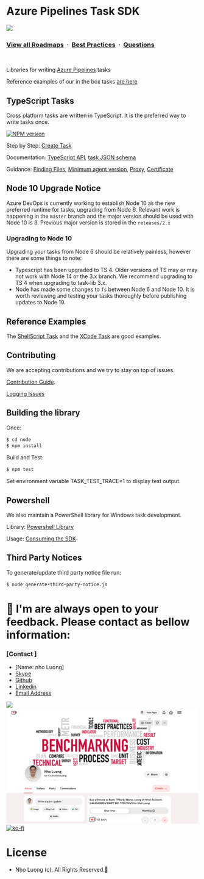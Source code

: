
# Azure Pipelines Task SDK

![](https://i.imgur.com/waxVImv.png)
### [View all Roadmaps](https://github.com/nholuongut/all-roadmaps) &nbsp;&middot;&nbsp; [Best Practices](https://github.com/nholuongut/all-roadmaps/blob/main/public/best-practices/) &nbsp;&middot;&nbsp; [Questions](https://www.linkedin.com/in/nholuong/)
<br/>

Libraries for writing [Azure Pipelines](https://azure.microsoft.com/en-us/services/devops/pipelines) tasks

Reference examples of our in the box tasks [are here](https://github.com/Microsoft/azure-pipelines-tasks)

## TypeScript Tasks

Cross platform tasks are written in TypeScript.  It is the preferred way to write tasks once.

[![NPM version][npm-lib-image]][npm-lib-url]

Step by Step: [Create Task](https://docs.microsoft.com/en-us/azure/devops/extend/develop/add-build-task?view=vsts)

Documentation: [TypeScript API](https://github.com/nholuongut/azure-pipelines-task-lib/blob/master/node/docs/azure-pipelines-task-lib.md), [task JSON schema](https://aka.ms/vsts-tasks.schema.json)

Guidance: [Finding Files](https://github.com/nholuongut/azure-pipelines-task-lib/blob/master/node/docs/findingfiles.md), [Minimum agent version](https://github.com/nholuongut/azure-pipelines-task-lib/blob/master/node/docs/minagent.md), [Proxy](https://github.com/nholuongut/azure-pipelines-task-lib/blob/master/node/docs/proxy.md), [Certificate](https://github.com/nholuongut/azure-pipelines-task-lib/blob/master/node/docs/cert.md)

## Node 10 Upgrade Notice

Azure DevOps is currently working to establish Node 10 as the new preferred runtime for tasks, upgrading from Node 6.
Relevant work is happening in the `master` branch and the major version should be used with Node 10 is 3.
Previous major version is stored in the `releases/2.x`

### Upgrading to Node 10

Upgrading your tasks from Node 6 should be relatively painless, however there are some things to note:
* Typescript has been upgraded to TS 4. Older versions of TS may or may not work with Node 14 or the 3.x branch. We recommend upgrading to TS 4 when upgrading to task-lib 3.x.
* Node has made some changes to `fs` between Node 6 and Node 10. It is worth reviewing and testing your tasks thoroughly before publishing updates to Node 10.

## Reference Examples

The [ShellScript Task](https://github.com/Microsoft/azure-pipelines-tasks/tree/master/Tasks/ShellScriptV2) and the [XCode Task](https://github.com/Microsoft/azure-pipelines-tasks/tree/master/Tasks/XcodeV5) are good examples.

## Contributing

We are accepting contributions and we try to stay on top of issues.

[Contribution Guide](https://github.com/nholuongut/azure-pipelines-task-lib/blob/master/CONTRIBUTING.md).

[Logging Issues](https://github.com/nholuongut/azure-pipelines-task-lib/issues)

## Building the library

Once:
```bash
$ cd node
$ npm install
```

Build and Test:
```bash
$ npm test
```

Set environment variable TASK_TEST_TRACE=1 to display test output.

[npm-lib-image]: https://img.shields.io/npm/v/azure-pipelines-task-lib.svg?style=flat
[npm-lib-url]: https://www.npmjs.com/package/azure-pipelines-task-lib

## Powershell

We also maintain a PowerShell library for Windows task development.

Library: [Powershell Library](https://github.com/nholuongut/azure-pipelines-task-lib/tree/master/powershell)

Usage: [Consuming the SDK](https://github.com/nholuongut/azure-pipelines-task-lib/blob/master/powershell/Docs/Consuming.md)

## Third Party Notices
To generate/update third party notice file run:
```bash
$ node generate-third-party-notice.js
```

# 🚀 I'm are always open to your feedback.  Please contact as bellow information:
### [Contact ]
* [Name: nho Luong]
* [Skype](luongutnho_skype)
* [Github](https://github.com/nholuongut/)
* [Linkedin](https://www.linkedin.com/in/nholuong/)
* [Email Address](luongutnho@hotmail.com)

![](https://i.imgur.com/waxVImv.png)
![](Donate.png)
[![ko-fi](https://ko-fi.com/img/githubbutton_sm.svg)](https://ko-fi.com/nholuong)

# License
* Nho Luong (c). All Rights Reserved.🌟